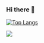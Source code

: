 ### Hi there 👋

[![Top Langs](https://github-readme-stats.vercel.app/api/top-langs/?username=rafaDRF)](https://github.com/anuraghazra/github-readme-stats)

<img src="https://img.shields.io/badge/Python-3776AB?style=for-the-badge&logo=python&logoColor=white">

<!--
**RafaDRF/RafaDRF** is a ✨ _special_ ✨ repository because its `README.md` (this file) appears on your GitHub profile.

Here are some ideas to get you started:

- 🔭 I’m currently working on ...
- 🌱 I’m currently learning ...
- 👯 I’m looking to collaborate on ...
- 🤔 I’m looking for help with ...
- 💬 Ask me about ...
- 📫 How to reach me: ...
- 😄 Pronouns: ...
- ⚡ Fun fact: ...
-->
